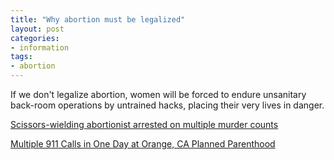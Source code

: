 ```yaml
---
title: "Why abortion must be legalized"
layout: post
categories:
- information
tags:
- abortion
---
```


If we don't legalize abortion, women will be forced to endure unsanitary back-room operations by untrained hacks, placing their very lives in danger.

[Scissors-wielding abortionist arrested on multiple murder counts](https://unz.com/author/michelle-malkin/2011/01/19/scissors-wielding-abortionist-arrested-on-multiple-murder-counts/)

[Multiple 911 Calls in One Day at Orange, CA Planned Parenthood](https://web.archive.org/web/20130501075807/https://www.breitbart.com/Big-Government/2013/04/26/Planned-Parenthood-Orange-CA-Multiple-911-Calls-in-One-Day)
